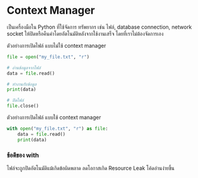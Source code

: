 # Context Manager
เป็นเครื่องมือใน Python ที่ใช้จัดการ ทรัพยากร เช่น ไฟล์, database connection, network socket ให้ปิดหรือคืนค่าโดยอัตโนมัติหลังจากใช้งานเสร็จ โดยที่เราไม่ต้องจัดการเอง

ตัวอย่างการเปิดไฟล์ แบบไม่ใช้ context manager

```py
file = open("my_file.txt", "r")

# อ่านข้อมูลจากไฟล์
data = file.read()

# ทำงานกับข้อมูล
print(data)

# ปิดไฟล์
file.close()
```

ตัวอย่างการเปิดไฟล์ แบบใช้ context manager
```py
with open("my_file.txt", "r") as file:
    data = file.read()
    print(data)
```


### ข้อดีของ with

ไฟล์จะถูกปิดอัตโนมัติแม้เกิดข้อผิดพลาด ลดโอกาสเกิด Resource Leak โค้ดอ่านง่ายขึ้น
